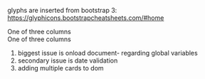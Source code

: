 glyphs are inserted from bootstrap 3:
https://glyphicons.bootstrapcheatsheets.com/#home



  <div class="row">
    <div class="col">
      One of three columns
    </div>
    <div class="col">
      One of three columns
    </div>

  </div>



1. biggest issue is onload document- regarding global variables
2. secondary issue is date validation
3. adding multiple cards to dom